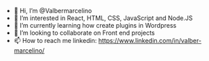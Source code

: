 - 👋 Hi, I’m @Valbermarcelino
- 👀 I’m interested in React, HTML, CSS, JavaScript and Node.JS
- 🌱 I’m currently learning how create plugins in Wordpress
- 💞️ I’m looking to collaborate on Front end projects
- 📫 How to reach me linkedin: https://www.linkedin.com/in/valber-marcelino/

<!---
Valbermarcelino/Valbermarcelino is a ✨ special ✨ repository because its `README.md` (this file) appears on your GitHub profile.
You can click the Preview link to take a look at your changes.
--->
